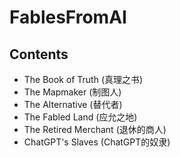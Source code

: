 # FablesFromAI

## Contents
- The Book of Truth (真理之书)
- The Mapmaker (制图人)
- The Alternative (替代者)
- The Fabled Land (应允之地)
- The Retired Merchant (退休的商人)
- ChatGPT's Slaves (ChatGPT的奴隶)